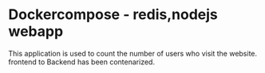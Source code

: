 # Dockercompose - redis,nodejs webapp

This application is used to count the number of users who visit the website.
frontend to Backend has been contenarized.
